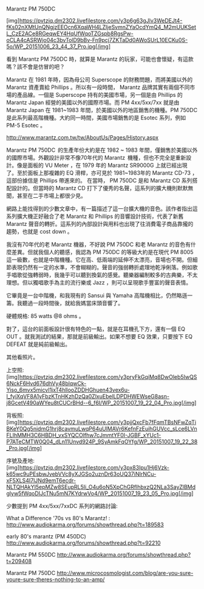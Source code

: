 Marantz PM 750DC

[img]https://pvtzjq.dm2302.livefilestore.com/y3p6g63gJlv3WeDEJt4-fKs02nXMtUnQNgjzEEOcn6XqaWH4LZIjeSvmnZYaOcdYmQ4_M2mUUKSetL_CzE2ACe8RGeqwEY4HqUfWqoTZGspb8RgsPw-oCLA4cASRWjo04c3bvTolD9bBv-Fn9pcj7ZKTaDd0AWoSUrL10ECKu0S-5o/WP_20151006_23_44_37_Pro.jpg[/img]

看到 Marantz PM 750DC 時，就算是 Marantz 的玩家，可能也會懷疑，有這款嗎？該不會是仿冒的吧？

Marantz 在 1981 年時，因為母公司 Superscope 的財務問題，而將美國以外的 Marantz 資產賣給 Phillips 。所以有一段時間， Marantz 品牌其實有兩個不同市場的產品線。一個是 Superscope 持有的美國市場，另一個是由 Phillips 的 Marantz Japan 經營的美國以外的國際市場。而 PM 4xx/5xx/7xx 就是由 Marantz Japan 在 1981~1983 年間，於美國以外的地區銷售的機種。PM 750DC 是此系列最高階機種。大約同一時間，美國市場銷售的是 Esotec 系列，例如 PM-5 Esotec 。

http://www.marantz.com.tw/tw/AboutUs/Pages/History.aspx

Marantz PM 750DC  的生產年份大約是在 1982 ~ 1983 年間，僅銷售於美國以外的國際市場。外觀設計非常不像70年代的 Marantz  機種，但也不完全是重新設計。像是面板的 VU Meter ，在 1979 年的 Marantz SR9000G 上就已經出現了。至於面板上那複雜的 EQ 滑桿，亦可見於 1981~1983年的 Marantz CD-73 ，這部份據信是 Phillips 帶進來的。 在當時， PM 750DC 是和 Marantz CD 系列搭配設計的。但當時的 Marantz CD 打下了優秀的名聲，這系列的擴大機則默默無聞，甚至在二手市場上都很少見。

網路上能找得到的少數文章中，有一篇描述了這一台擴大機的音色。該作者指出這系列擴大機正好融合了老 Marantz 和 Phillips 的音響設計技術，代表了新舊 Marantz 聲音的轉折。這系列的內部設計與用料也出現了往消費電子商品靠攏的趨勢，也就是 cost down 。

我沒有70年代的老 Marantz 機器，不好說 PM 750DC 和老 Marantz 的音色有什麼差異。但就我個人的聽感，我認為 PM 750DC 的等級大約是在現代 PM 8005 這一級數，也就是中階機種。它在高、低兩端的延伸不太漂亮，音場也不開。但細節表現仍然有一定的水準，不會糊糊的。聲音的強弱轉折處理地乾淨俐落。例如歌手唱歌從強轉弱時，我幾乎可以聽到換氣的感覺。聽樂器編制較多的古典樂，不太理想。但以獨唱歌手為主的流行樂或 Jazz ，則可以呈現歌手豐富的聲音表情。

它畢竟是一台中階機，和我現有的 Sansui 與 Yamaha 高階機相比，仍然略遜一籌。我聽過一段時間後，就給我媽當床頭音響了。

硬體規格: 85 watts @8 ohms 。

對了，這台的前面板設計很有特色的一點，就是在耳機孔下方，還有一個 EQ OUT 。就我測試的結果，那就是前級輸出。如果不想要 EQ 效果，只要按下 EQ DEFEAT 就是純前級輸出。

其他看照片。

上空照:
[img]https://pvtzjq.dm2302.livefilestore.com/y3pryFkGqiMq8DwOleb5IwQS6NckF6Hvd676dhVy48blqwCk-Yiso_6mvx5micvI1jxT4hllooZDDHGhuen43vex6u-I_fyiXqVF8A1yFbzKTnHKzhDzQa0ZlxuEbelLDPDHWEWseG8asn-j8GcetV490aWYeu8tCUCrBHd--6_f6I/WP_20151007_19_22_04_Pro.jpg[/img]

背板照:
[img]https://pvtzjq.dm2302.livefilestore.com/y3pjjQxcFb7fFqmTBsNFwZqTiBKeY0Qg5nidmG1hrj8cavmuLwqP64uUlMAVr6KefnFzEuihGUVcc_sLce6LVnFLIhMMH3C6HBDH_vxSYQCOlfhw7cJmmtYF0I-JGBF_xYUc1-P7ATeCMTW0Q04_dLn11Unvd924P_9SyAmkFqOYfg/WP_20151007_19_22_38_Pro.jpg[/img]

序號及產地:
[img]https://pvtzjq.dm2302.livefilestore.com/y3px83Ipu1Hj6Vzk-k65wc9uPEsbwJvebVVc8yXJGSo2uznDr63oUQ37iNIrNCu-xF5XLS4I7lJNd9emT6ecdr-NLTQHAkYI5epMZw8SEupRL5Ii_O4u6oN5XpChGRflhbxzQ2NLa3SayZlBMdglyw5fWqoDIJcTNu5mN7KYdrwVo4/WP_20151007_19_23_05_Pro.jpg[/img]


少數提到 PM 4xx/5xx/7xxDC 系列的網路討論:

What a Difference '70s vs 80's Marantz! :
http://www.audiokarma.org/forums/showthread.php?t=189583

early 80's marantz (PM 450DC)
http://www.audiokarma.org/forums/showthread.php?t=92210

Marantz PM 550DC
http://www.audiokarma.org/forums/showthread.php?t=209408

Marantz PM 750DC
http://www.microcosmologist.com/blog/are-you-sure-youre-sure-theres-nothing-to-an-amp/
